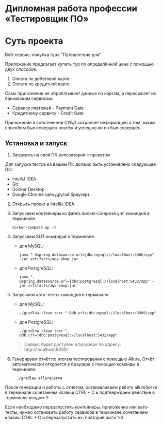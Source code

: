 **Дипломная работа профессии «Тестировщик ПО»**
=

Суть проекта
=

Вэб-сервис: покупка тура "Путешествие дня" 

Приложение предлагает купить тур по определённой цене с помощью двух способов:

1) Оплата по дебетовой карте
2) Оплата по кредитной карте

Само приложение не обрабатывает данные по картам, а пересылает их банковским сервисам:

* Сервису платежей - Payment Gate
* Кредитному сервису - Credit Gate

Приложение в собственной СУБД сохраняет информацию о том, каким способом был совершён платёж и успешно ли он был совершён.

Установка и запуск
----
1. Загрузить на свой ПК репозиторий с проектом

Для запуска тестов на вашем ПК должно быть установлено следующее ПО:
- IntelliJ IDEA
- Git
- Docker Desktop
- Google Chrome (или другой браузер)

2. Открыть проект в IntelliJ IDEA
3. Запускаем контейнеры из файла docker-compose.yml командой в терминале
        
       docker-compose up -d

4. Запускаем SUT командой в терминале:
   - для MySQL:

         java "-Dspring.datasource.url=jdbc:mysql://localhost:3306/app" -jar artifacts/aqa-shop.jar
   - для PostgreSQL:
   
         java "-Dspring.datasource.url=jdbc:postgresql://localhost:5432/app" -jar artifacts/aqa-shop.jar

5. Запускаем авто-тесты командой в терминале:
   - для MySQL:
   
         ./gradlew clean test "-Ddb.url=jdbc:mysql://localhost:3306/app"
   - для PostgreSQL:
   
         ./gradlew clean test "-Ddb.url=jdbc:postgresql://localhost:5432/app"

    > Сервис будет доступен в браузере по адресу: http://localhost:8080/


6. Генерируем отчёт по итогам тестирования с помощью Allure. Отчёт автоматически откроется в браузере с помощью команды в терминале:

         ./gradlew allureServe
После генерации и работы с отчётом, останавливаем работу allureServe в терминале сочетанием клавиш CTRL + C и подтверждаем действие в терминале вводом Y.

Если необходимо перезапустить контейнеры, приложение или авто-тесты, нужно остановить работу сервисов в терминале сочетанием клавиш CTRL + C и перезапустить их, повторив шаги 1-3.
